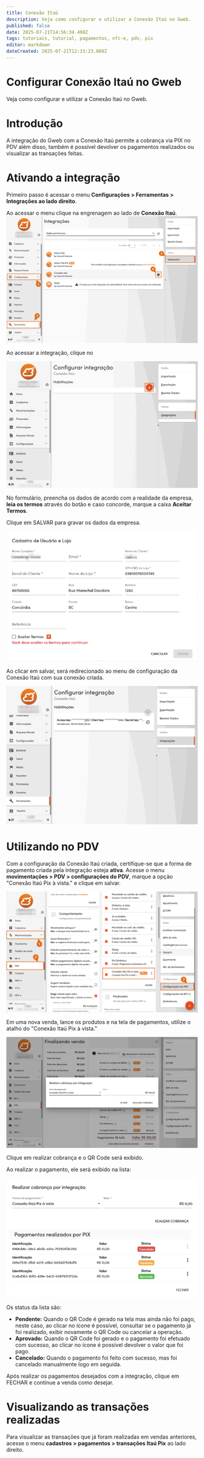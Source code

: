 ```yaml
---
title: Conexão Itaú
description: Veja como configurar e utilizar a Conexão Itaú no Gweb.
published: false
date: 2025-07-21T14:56:34.498Z
tags: tutoriais, tutorial, pagamentos, nfc-e, pdv, pix
editor: markdown
dateCreated: 2025-07-21T12:33:23.889Z
---
```


# Configurar Conexão Itaú no Gweb
Veja como configurar e utilizar a Conexão Itaú no Gweb.

# Introdução

A integração do Gweb com a Conexão Itaú permite a cobrança via PIX no PDV além disso, também é possível devolver os pagamentos realizados ou visualizar as transações feitas.

# Ativando a integração

Primeiro passo é acessar o menu **Configurações > Ferramentas > Integrações ao lado direito**.

Ao acessar o menu clique na engrenagem ao lado de **Conexão Itaú**.
![Acessar conexão Itaú](/tutoriais/conexao-itau/1_menu_acesso_ativar_conexao.png)

Ao acessar a integração, clique no <span class="mdi mdi-plus"></span>

![Nova conexão](/tutoriais/conexao-itau/2_clicar_para_nova_integracao.png)

No formulário, preencha os dados de acordo com a realidade da empresa, **leia os termos** através do botão <em class="mdi mdi-text-box" style="color: #e64a19;"></em> e caso concorde, marque a caixa **Aceitar Termos**.

Clique em <span class="mat-button mat-accent">SALVAR</span> para gravar os dados da empresa.

![Formulário](/tutoriais/conexao-itau/3_formulario_conexao_itau.png)

Ao clicar em salvar, será redirecionado ao menu de configuração da Conexão Itaú com sua conexão criada.

![Lista de conexões Itaú](/tutoriais/conexao-itau/4_dados_integracao_prontos.png)

# Utilizando no PDV

Com a configuração da Conexão Itaú criada, certifique-se que a forma de pagamento criada pela integração esteja **ativa**. Acesse o menu **movimentações > PDV > configurações do PDV**, marque a opção "Conexão Itaú Pix à vista." e clique em <span class="mat-button mat-accent">salvar</span>.

![Ativar forma de pagamento](/tutoriais/conexao-itau/5_ativar_pagamento_conexao_itau.png)

Em uma nova venda, lance os produtos e na tela de pagamentos, utilize o atalho do "Conexão Itaú Pix à vista."

![Realizar cobrança](/tutoriais/conexao-itau/6_lancar_pagamento_no_pdv.png)

Clique em realizar cobrança e o QR Code será exibido.

Ao realizar o pagamento, ele será exibido na lista:

![Pagamentos feitos](/tutoriais/conexao-itau/7_pagamento_cancelado_pendente_realizado.png)

Os status da lista são:
- **Pendente:** Quando o QR Code é gerado na tela mas ainda não foi pago, neste caso, ao clicar no ícone <em class="mdi mdi-dots-vertical"></em> é possível, consultar se o pagamento já foi realizado, exibir novamente o QR Code ou cancelar a operação.
- **Aprovado:** Quando o QR Code foi gerado e o pagamento foi efetuado com sucesso, ao clicar no ícone <em class="mdi mdi-dots-vertical"></em> é possível devolver o valor que foi pago.
- **Cancelado:** Quando o pagamento foi feito com sucesso, mas foi cancelado manualmente logo em seguida.

Após realizar os pagamentos desejados com a integração, clique em <span class="mat-button">FECHAR</span> e continue a venda como desejar.

# Visualizando as transações realizadas

Para visualizar as transações que já foram realizadas em vendas anteriores, acesse o menu **cadastros > pagamentos > transações Itaú Pix** ao lado direito.

